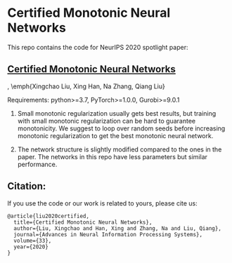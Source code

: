 # Certified Monotonic Neural Networks
This repo contains the code for NeurIPS 2020 spotlight paper: 
## [Certified Monotonic Neural Networks](https://arxiv.org/abs/2011.10219) 
, \emph{Xingchao Liu, Xing Han, Na Zhang, Qiang Liu}

Requirements: python>=3.7, PyTorch>=1.0.0, Gurobi>=9.0.1

1. Small monotonic regularization usually gets best results, but training with small monotonic regularization can be hard to guarantee monotonicity. We suggest to loop over random seeds before increasing monotonic regularization to get the best monotonic neural network.

2. The network structure is slightly modified compared to the ones in the paper. The networks in this repo have less parameters but similar performance.

## Citation:
If you use the code or our work is related to yours, please cite us:
```
@article{liu2020certified,
  title={Certified Monotonic Neural Networks},
  author={Liu, Xingchao and Han, Xing and Zhang, Na and Liu, Qiang},
  journal={Advances in Neural Information Processing Systems},
  volume={33},
  year={2020}
}
```
